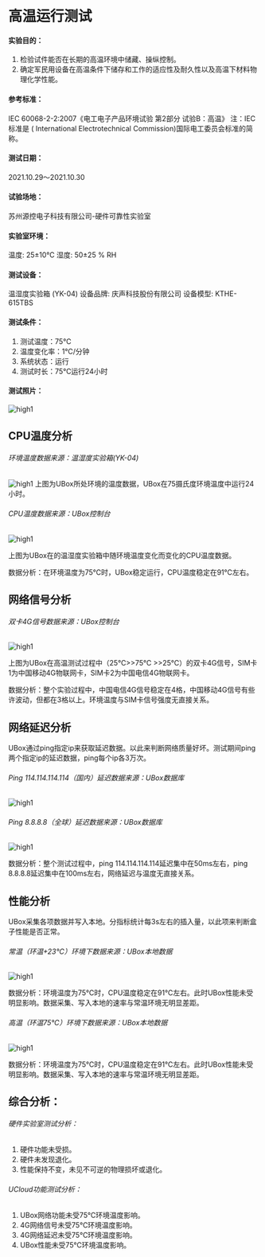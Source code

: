 # 高温运行测试

#### 实验目的：

1. 检验试件能否在长期的高温环境中储藏、操纵控制。
2. 确定军民用设备在高温条件下储存和工作的适应性及耐久性以及高温下材料物理化学性能。

#### 参考标准：

IEC 60068-2-2:2007《电工电子产品环境试验 第2部分 试验B：高温》
注：IEC标准是 ( International Electrotechnical Commission)国际电工委员会标准的简称。

#### 测试日期：
2021.10.29～2021.10.30

#### 试验场地：
苏州源控电子科技有限公司-硬件可靠性实验室

#### 实验室环境：
温度: 25±10℃   湿度: 50±25 % RH

#### 测试设备：
温湿度实验箱 (YK-04)  设备品牌: 庆声科技股份有限公司   设备模型: KTHE-615TBS 

#### 测试条件：

1. 测试温度：75℃
2. 温度变化率：1℃/分钟 
3. 系统状态：运行 
4. 测试时长：75℃运行24小时 

#### 测试照片：
![high1](../images/high1.png)

## CPU温度分析

###### 环境温度数据来源：温湿度实验箱(YK-04)

![high1](../images/high2.png)
上图为UBox所处环境的温度数据，UBox在75摄氏度环境温度中运行24小时。

###### CPU温度数据来源：UBox控制台

![high1](../images/high3.png)

上图为UBox在的温湿度实验箱中随环境温度变化而变化的CPU温度数据。

数据分析：在环境温度为75℃时，UBox稳定运行，CPU温度稳定在91℃左右。

## 网络信号分析

###### 双卡4G信号数据来源：UBox控制台

![high1](../images/high4.png)

上图为UBox在高温测试过程中（25℃>>75℃ >>25℃）的双卡4G信号，SIM卡1为中国移动4G物联网卡，SIM卡2为中国电信4G物联网卡。

数据分析：整个实验过程中，中国电信4G信号稳定在4格，中国移动4G信号有些许波动，但都在3格以上。环境温度与SIM卡信号强度无直接关系。

## 网络延迟分析 

UBox通过ping指定ip来获取延迟数据。以此来判断网络质量好坏。测试期间ping两个指定ip的延迟数据，ping每个ip各3万次。



###### Ping 114.114.114.114（国内）延迟数据来源：UBox数据库

![high1](../images/high5.png)

###### Ping 8.8.8.8（全球）延迟数据来源：UBox数据库

![high1](../images/high6.png)

数据分析：整个测试过程中，ping 114.114.114.114延迟集中在50ms左右，ping 8.8.8.8延迟集中在100ms左右，网络延迟与温度无直接关系。

## 性能分析

UBox采集各项数据并写入本地。分指标统计每3s左右的插入量，以此项来判断盒子性能是否正常。

###### 常温（环温+23℃）环境下数据来源：UBox本地数据

![high1](../images/high7.png)

数据分析：环境温度为75℃时，CPU温度稳定在91℃左右。此时UBox性能未受明显影响。数据采集、写入本地的速率与常温环境无明显差距。

###### 高温（环温75℃）环境下数据来源：UBox本地数据

![high1](../images/high8.png) 

数据分析：环境温度为75℃时，CPU温度稳定在91℃左右。此时UBox性能未受明显影响。数据采集、写入本地的速率与常温环境无明显差距。

## 综合分析：

###### 硬件实验室测试分析：

1. 硬件功能未受损。
2. 硬件未发现退化。
3. 性能保持不变，未见不可逆的物理损坏或退化。

###### UCloud功能测试分析：
1. UBox网络功能未受75℃环境温度影响。
2. 4G网络信号未受75℃环境温度影响。
3. 4G网络延迟未受75℃环境温度影响。
4. UBox性能未受75℃环境温度影响。

